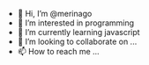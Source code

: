 - 👋 Hi, I’m @merinago
- 👀 I’m interested in programming
- 🌱 I’m currently learning javascript
- 💞️ I’m looking to collaborate on ...
- 📫 How to reach me ...

<!---
merinago/merinago is a ✨ special ✨ repository because its `README.md` (this file) appears on your GitHub profile.
You can click the Preview link to take a look at your changes.
--->
